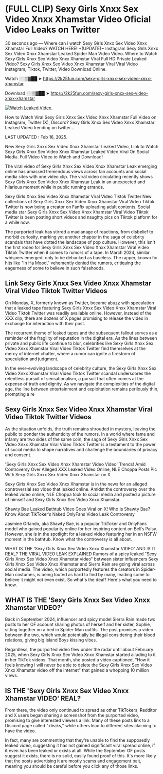 # (FULL CLIP) Sexy Girls Xnxx Sex Video Xnxx Xhamstar Video Oficial Video Leaks on Twitter

30 seconds ago — Where can i watch Sexy Girls Xnxx Sex Video Xnxx Xhamstar Full Video? WATCH HERE! +(UPDATE)~ Instagram Sexy Girls Xnxx Sex Video Xnxx Xhamstar Leaked Spider Man Video Video. Where to Watch Sexy Girls Xnxx Sex Video Xnxx Xhamstar Viral Full HD Private Leaked Video? Sexy Girls Xnxx Sex Video Xnxx Xhamstar Viral Viral Video Instagram, Tiktok, Twitter, Video Download Online.

Watch ░░▒▓██ ➤ https://2k25fun.com/sexy-girls-xnxx-sex-video-xnxx-xhamstar

Download ░░▒▓██ ➤ https://2k25fun.com/sexy-girls-xnxx-sex-video-xnxx-xhamstar

[![Watch Leaked Video.](https://miro.medium.com/v2/resize:fit:828/format:webp/1*cilzJN44JGOrTw9NJCrNHA.gif "Watch Leaked Video")](https://2k25fun.com/sexy-girls-xnxx-sex-video-xnxx-xhamstar)

How to Watch Viral Sexy Girls Xnxx Sex Video Xnxx Xhamstar Full Video on Instagram, Twitter (X), Discord? Sexy Girls Xnxx Sex Video Xnxx Xhamstar Leaked Video trending on twitter...

LAST UPDATED : Feb 16, 2025.

New Sexy Girls Xnxx Sex Video Xnxx Xhamstar Leaked Video, Link to Watch Sexy Girls Xnxx Sex Video Xnxx Xhamstar Leaked Video Viral On Social Media. Full Video Video to Watch and Download!

The viral video of Sexy Girls Xnxx Sex Video Xnxx Xhamstar Leak emerging online has amassed tremendous views across fan accounts and social media sites with one video clip. The viral video circulating recently shows Sexy Girls Xnxx Sex Video Xnxx Xhamstar Leak in an unexpected and hilarious moment while in public running errands.

Sexy Girls Xnxx Sex Video Xnxx Xhamstar Viral Video Tiktok Twitter New collections of Sexy Girls Xnxx Sex Video Xnxx Xhamstar Viral Video Tiktok Twitter is now being a creator on Fanfix uploading adult contents. Social media star Sexy Girls Xnxx Sex Video Xnxx Xhamstar Viral Video Tiktok Twitter is been posting short videos and naughty pics on Tiktok platform for a while now.

The purported leak has stirred a maelanage of reactions, from disbelief to morbid curiosity, marking yet another chapter in the saga of celebrity scandals that have dotted the landscape of pop culture. However, this isn't the first rodeo for Sexy Girls Xnxx Sex Video Xnxx Xhamstar Viral Video Tiktok Twitter when it comes to rumors of a tape. In March 2024, similar whispers emerged, only to be debunked as baseless. The rapper, known for hits like "In Ha Mood," vehemently denied the rumors, critiquing the eagerness of some to believe in such falsehoods.

## Link Sexy Girls Xnxx Sex Video Xnxx Xhamstar Viral Video Tiktok Twitter Videos

On Monday, X, formerly known as Twitter, became abuzz with speculation that a leaked tape featuring Sexy Girls Xnxx Sex Video Xnxx Xhamstar Viral Video Tiktok Twitter was readily available online. However, instead of the XXX clip, there are dozens of X pages promising to release the video in exchange for interaction with their post.

The recurrent theme of leaked tapes and the subsequent fallout serves as a reminder of the fragility of reputation in the digital era. As the lines between private and public life continue to blur, celebrities like Sexy Girls Xnxx Sex Video Xnxx Xhamstar Viral Video Tiktok Twitter find themselves at the mercy of internet chatter, where a rumor can ignite a firestorm of speculation and judgment.

In the ever-evolving landscape of celebrity culture, the Sexy Girls Xnxx Sex Video Xnxx Xhamstar Viral Video Tiktok Twitter scandal underscores the relentless pursuit of sensationalism, a pursuit that often comes at the expense of truth and dignity. As we navigate the complexities of the digital age, the line between entertainment and exploitation remains perilously thin, prompting a re

##  Sexy Girls Xnxx Sex Video Xnxx Xhamstar Viral Video Tiktok Twitter Videos

As the situation unfolds, the truth remains shrouded in mystery, leaving the public to ponder the authenticity of the rumors. In a world where fame and infamy are two sides of the same coin, the saga of Sexy Girls Xnxx Sex Video Xnxx Xhamstar Viral Video Tiktok Twitter is a testament to the power of social media to shape narratives and challenge the boundaries of privacy and consent.

'Sexy Girls Xnxx Sex Video Xnxx Xhamstar Video Video' Trends! Amid Controversy Over Alleged XXX Leaked Video Online, NLE Choppa Posts Pic With Sexy Girls Xnxx Sex Video Xnxx Xhamstar on X

Sexy Girls Xnxx Sex Video Xnxx Xhamstar is in the news for an alleged controversial sex video that leaked online. Amidst the controversy over the leaked video online, NLE Choppa took to social media and posted a picture of himself and Sexy Girls Xnxx Sex Video Xnxx Xhamstar.

Shawty Bae Leaked Bathtub Video Goes Viral on X! Who Is Shawty Bae? Know About TikToker’s Naked OnlyFans Video Leak Controversy

Jasmine Orlando, aka Shawty Bae, is a popular TikToker and OnlyFans model who gained popularity online for her inspiring content on Bell’s Palsy. However, she is in the spotlight for a leaked video featuring her in an NSFW moment in the bathtub. Know what the controversy is all about.

WHAT IS THE 'Sexy Girls Xnxx Sex Video Xnxx Xhamstar VIDEO' AND IS IT REAL? THE VIRAL VIDEO LEAK EXPLAINED Rumors of a spicy leaked "Sexy Girls Xnxx Sex Video Xnxx Xhamstar video" between sister influencers Sexy Girls Xnxx Sex Video Xnxx Xhamstar and Sierra Rain are going viral across social media. The video, which purportedly features the creators in Spider-Man costumes, is being touted as hard to find by many, leading some to believe it might not even exist. So what's the deal? Here's what you need to know.

## WHAT IS THE 'Sexy Girls Xnxx Sex Video Xnxx Xhamstar VIDEO?'

Back in September 2024, influencer and spicy model Sierra Rain made two posts to her OF account sharing photos of herself and her sister, Sophie, sitting together on a bed in Spider-Man outfits. The post promises a video between the two, which would potentially be illegal considering their blood relations, giving big Island Boys kissing vibes.

Regardless, the purported video flew under the radar until about February 2025, when Sexy Girls Xnxx Sex Video Xnxx Xhamstar started alluding to it in her TikTok videos. That month, she posted a video captioned, "How it feels knowing I will never be able to delete the Sexy Girls Xnxx Sex Video Xnxx Xhamstar video off the internet" that gained a whopping 10 million views.

## IS THE 'Sexy Girls Xnxx Sex Video Xnxx Xhamstar VIDEO' REAL?

From there, the video only continued to spread as other TikTokers, Redditor and X users began sharing a screenshot from the purported video, promising to give interested viewers a link. Many of these posts link to a Discord page called "xleaks," while others lead to different sites claiming to have the video.

In fact, many are commenting that they're unable to find the supposedly leaked video, suggesting it has not gained significant viral spread online, if it even has been leaked or exists at all. While the September OF posts suggest it exists, there is no solid, easily found proof of this. It's more likely that the posts advertising it are mostly scams and engagement bait, meaning you should be careful before you click any of those links.